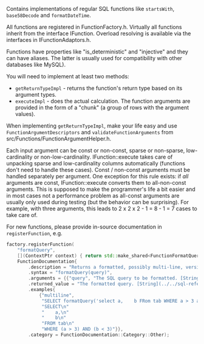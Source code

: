 Contains implementations of regular SQL functions like `startsWith`, `base58Decode` and `formatDateTime`.

All functions are registered in FunctionFactory.h. Virtually all functions inherit from the interface IFunction. Overload resolving is
available via the interfaces in IFunctionAdaptors.h.

Functions have properties like "is_deterministic" and "injective" and they can have aliases. The latter is usually used for compatibility
with other databases like MySQL).

You will need to implement at least two methods:
- `getReturnTypeImpl` - returns the function's return type based on its argument types.
- `executeImpl` - does the actual calculation. The function arguments are provided in the form of a "chunk" (a group of rows with the
                  argument values).

When implementing `getReturnTypeImpl`, make your life easy and use `FunctionArgumentDescriptors` and `validateFunctionArguments` from
src/Functions/FunctionArgumentHelper.h.

Each input argument can be const or non-const, sparse or non-sparse, low-cardinality or non-low-cardinality. IFunction::execute takes care
of unpacking sparse and low-cardinality columns automatically (functions don't need to handle these cases). Const / non-const arguments must
be handled separately per argument. One exception for this rule exists: if _all_ arguments are const, IFunction::execute converts them to
all-non-const arguments. This is supposed to make the programmer's life a bit easier and in most cases not a performance problem as
all-const arguments are usually only used during testing (but the behavior can be surprising). For example, with three arguments, this leads
to 2 x 2 x 2 - 1 = 8 - 1 = 7 cases to take care of.

For new functions, please provide in-source documentation in `registerFunction`, e.g.

```cpp
factory.registerFunction(
    "formatQuery",
    [](ContextPtr context) { return std::make_shared<FunctionFormatQuery>(context, "formatQuery", OutputFormatting::MultiLine, ErrorHandling::Exception); },
    FunctionDocumentation{
        .description = "Returns a formatted, possibly multi-line, version of the given SQL query. Throws in case of a parsing error.\n[example:multiline]",
        .syntax = "formatQuery(query)",
        .arguments = {{"query", "The SQL query to be formatted. [String](../../sql-reference/data-types/string.md)"}},
        .returned_value = "The formatted query. [String](../../sql-reference/data-types/string.md).",
        .examples{
            {"multiline",
             "SELECT formatQuery('select a,    b FRom tab WHERE a > 3 and  b < 3');",
             "SELECT\n"
             "    a,\n"
             "    b\n"
             "FROM tab\n"
             "WHERE (a > 3) AND (b < 3)"}},
        .category = FunctionDocumentation::Category::Other);
```
